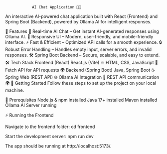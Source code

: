                 AI Chat Application 🤖💬
An interactive AI-powered chat application built with React (Frontend) and Spring Boot (Backend), powered by Ollama AI for intelligent responses.

📌 Features
🚀 Real-time AI Chat – Get instant AI-generated responses using Ollama AI.
🎨 Responsive UI – Modern, user-friendly, and mobile-friendly interface.
⚡ Fast & Efficient – Optimized API calls for a smooth experience.
🔒 Robust Error Handling – Handles empty input, server errors, and invalid responses.
🛠️ Spring Boot Backend – Secure, scalable, and easy to extend.
🛠️ Tech Stack
Frontend (React)
React.js (Vite) ⚛️
HTML, CSS, JavaScript 🎨
Fetch API for API requests 🌍
Backend (Spring Boot)
Java, Spring Boot ☕
Spring Web (REST API) 🌐
Ollama AI Integration 🤖
REST API communication 🌍
🚀 Getting Started
Follow these steps to set up the project on your local machine.

🔹 Prerequisites
Node.js & npm installed
Java 17+ installed
Maven installed
Ollama AI Server running

⚡ Running the Frontend

Navigate to the frontend folder:
cd frontend

Start the development server:
npm run dev

The app should be running at http://localhost:5173/.

